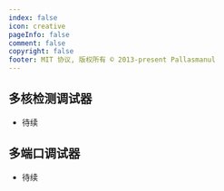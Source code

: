 ```yaml
---
index: false
icon: creative
pageInfo: false
comment: false  
copyright: false
footer: MIT 协议, 版权所有 © 2013-present Pallasmanul
---
```




##  多核检测调试器
* 待续



##  多端口调试器
* 待续

